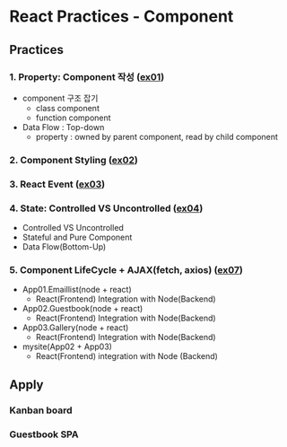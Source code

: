 # React Practices - Component

## Practices

### 1. Property: Component 작성 ([ex01](ex01))

* component 구조 잡기
    * class component
    * function component
* Data Flow : Top-down
    * property : owned by parent component, read by child component

### 2. Component Styling ([ex02](ex02))

### 3. React Event ([ex03](ex03))

### 4. State: Controlled VS Uncontrolled ([ex04](ex04))
* Controlled VS Uncontrolled
* Stateful and Pure Component
* Data Flow(Bottom-Up)

### 5. Component LifeCycle + AJAX(fetch, axios) ([ex07](ex07))

* App01.Emaillist(node + react)
    * React(Frontend) Integration with Node(Backend)
* App02.Guestbook(node + react)
    * React(Frontend) Integration with Node(Backend)
* App03.Gallery(node + react)
    * React(Frontend) Integration with Node(Backend)
* mysite(App02 + App03)
    * React(Frontend) integration with Node (Backend)

## Apply

### Kanban board
### Guestbook SPA
